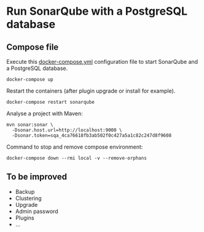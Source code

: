 # Run SonarQube with a PostgreSQL database

## Compose file

Execute this [docker-compose.yml](docker-compose.yml) configuration file to start SonarQube and a PostgreSQL database.
```shell
docker-compose up
```

Restart the containers (after plugin upgrade or install for example).
```shell
docker-compose restart sonarqube
```

Analyse a project with Maven:
```shell
mvn sonar:sonar \
  -Dsonar.host.url=http://localhost:9000 \
  -Dsonar.token=sqa_4ca76618fb3ab502f0c427a5a1c82c247d8f9608
```

Command to stop and remove compose environment:
```shell
docker-compose down --rmi local -v --remove-orphans
```

## To be improved

 + Backup
 + Clustering
 + Upgrade
 + Admin password
 + Plugins
 + ...
